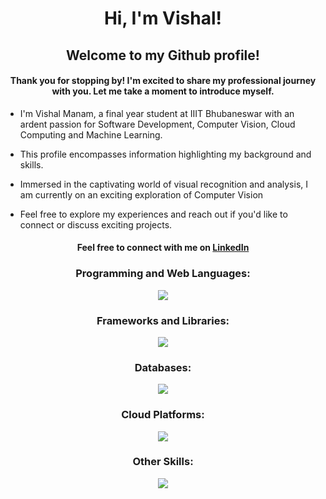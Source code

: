 <h1 align="center">Hi, I'm Vishal!</h1>
<h2 align="center">Welcome to my Github profile!</h2>
<h4 align="center">Thank you for stopping by! I'm excited to share my professional journey with you. Let me take a moment to introduce myself.</h4>

- I'm Vishal Manam, a final year student at IIIT Bhubaneswar with an ardent passion for Software Development, Computer Vision, Cloud Computing and Machine Learning.

- This profile encompasses information highlighting my background and skills.

- Immersed in the captivating world of visual recognition and analysis, I am currently on an exciting exploration of Computer Vision

- Feel free to explore my experiences and reach out if you'd like to connect or discuss exciting projects.

<h4 align="center">Feel free to connect with me on <a href="https://www.linkedin.com/in/vishalmanam" target="_blank">LinkedIn</a></h3>
<h3 align="center">Programming and Web Languages: </h3>
<p align="center"><a href="https://skillicons.dev"><img src="https://skillicons.dev/icons?i=c,cpp,py,html,css,js,php"/></a></p>
<h3 align="center">Frameworks and Libraries: </h3>
<p align="center"><a href="https://skillicons.dev"><img src="https://skillicons.dev/icons?i=django,bootstrap,react"/></a></p>
<h3 align="center">Databases: </h3>
<p align="center"><a href="https://skillicons.dev"><img src="https://skillicons.dev/icons?i=sqlite,mysql"/></a></p>
<h3 align="center">Cloud Platforms: </h3>
<p align="center"><a href="https://skillicons.dev"><img src="https://skillicons.dev/icons?i=aws,gcp"/></a></p>
<h3 align="center">Other Skills: </h3>
<p align="center"><a href="https://skillicons.dev"><img src="https://skillicons.dev/icons?i=visualstudio,vscode,git,github,linux"/></a></p>
